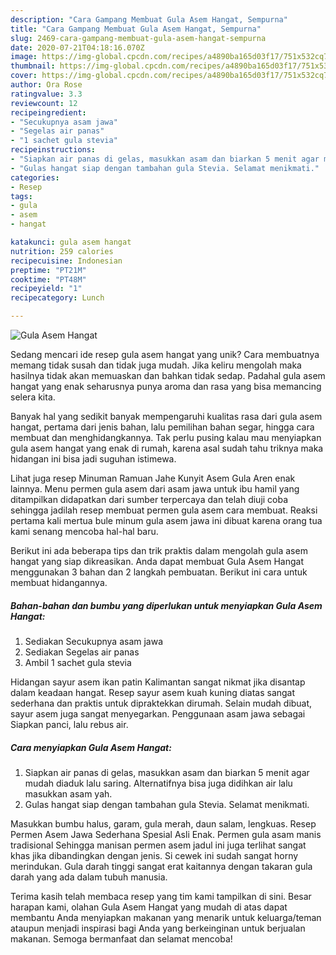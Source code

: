 ```yaml
---
description: "Cara Gampang Membuat Gula Asem Hangat, Sempurna"
title: "Cara Gampang Membuat Gula Asem Hangat, Sempurna"
slug: 2469-cara-gampang-membuat-gula-asem-hangat-sempurna
date: 2020-07-21T04:18:16.070Z
image: https://img-global.cpcdn.com/recipes/a4890ba165d03f17/751x532cq70/gula-asem-hangat-foto-resep-utama.jpg
thumbnail: https://img-global.cpcdn.com/recipes/a4890ba165d03f17/751x532cq70/gula-asem-hangat-foto-resep-utama.jpg
cover: https://img-global.cpcdn.com/recipes/a4890ba165d03f17/751x532cq70/gula-asem-hangat-foto-resep-utama.jpg
author: Ora Rose
ratingvalue: 3.3
reviewcount: 12
recipeingredient:
- "Secukupnya asam jawa"
- "Segelas air panas"
- "1 sachet gula stevia"
recipeinstructions:
- "Siapkan air panas di gelas, masukkan asam dan biarkan 5 menit agar mudah diaduk lalu saring. Alternatifnya bisa juga didihkan air lalu masukkan asam yah."
- "Gulas hangat siap dengan tambahan gula Stevia. Selamat menikmati."
categories:
- Resep
tags:
- gula
- asem
- hangat

katakunci: gula asem hangat 
nutrition: 259 calories
recipecuisine: Indonesian
preptime: "PT21M"
cooktime: "PT48M"
recipeyield: "1"
recipecategory: Lunch

---
```



![Gula Asem Hangat](https://img-global.cpcdn.com/recipes/a4890ba165d03f17/751x532cq70/gula-asem-hangat-foto-resep-utama.jpg)

Sedang mencari ide resep gula asem hangat yang unik? Cara membuatnya memang tidak susah dan tidak juga mudah. Jika keliru mengolah maka hasilnya tidak akan memuaskan dan bahkan tidak sedap. Padahal gula asem hangat yang enak seharusnya punya aroma dan rasa yang bisa memancing selera kita.

Banyak hal yang sedikit banyak mempengaruhi kualitas rasa dari gula asem hangat, pertama dari jenis bahan, lalu pemilihan bahan segar, hingga cara membuat dan menghidangkannya. Tak perlu pusing kalau mau menyiapkan gula asem hangat yang enak di rumah, karena asal sudah tahu triknya maka hidangan ini bisa jadi suguhan istimewa.

Lihat juga resep Minuman Ramuan Jahe Kunyit Asem Gula Aren enak lainnya. Menu permen gula asem dari asam jawa untuk ibu hamil yang ditampilkan didapatkan dari sumber terpercaya dan telah diuji coba sehingga jadilah resep membuat permen gula asem cara membuat. Reaksi pertama kali mertua bule minum gula asem jawa ini dibuat karena orang tua kami senang mencoba hal-hal baru.


Berikut ini ada beberapa tips dan trik praktis dalam mengolah gula asem hangat yang siap dikreasikan. Anda dapat membuat Gula Asem Hangat menggunakan 3 bahan dan 2 langkah pembuatan. Berikut ini cara untuk membuat hidangannya.

<!--inarticleads1-->

##### Bahan-bahan dan bumbu yang diperlukan untuk menyiapkan Gula Asem Hangat:

1. Sediakan Secukupnya asam jawa
1. Sediakan Segelas air panas
1. Ambil 1 sachet gula stevia


Hidangan sayur asem ikan patin Kalimantan sangat nikmat jika disantap dalam keadaan hangat. Resep sayur asem kuah kuning diatas sangat sederhana dan praktis untuk dipraktekkan dirumah. Selain mudah dibuat, sayur asem juga sangat menyegarkan. Penggunaan asam jawa sebagai Siapkan panci, lalu rebus air. 

<!--inarticleads2-->

##### Cara menyiapkan Gula Asem Hangat:

1. Siapkan air panas di gelas, masukkan asam dan biarkan 5 menit agar mudah diaduk lalu saring. Alternatifnya bisa juga didihkan air lalu masukkan asam yah.
1. Gulas hangat siap dengan tambahan gula Stevia. Selamat menikmati.


Masukkan bumbu halus, garam, gula merah, daun salam, lengkuas. Resep Permen Asem Jawa Sederhana Spesial Asli Enak. Permen gula asam manis tradisional Sehingga manisan permen asem jadul ini juga terlihat sangat khas jika dibandingkan dengan jenis. Si cewek ini sudah sangat horny merindukan. Gula darah tinggi sangat erat kaitannya dengan takaran gula darah yang ada dalam tubuh manusia. 

Terima kasih telah membaca resep yang tim kami tampilkan di sini. Besar harapan kami, olahan Gula Asem Hangat yang mudah di atas dapat membantu Anda menyiapkan makanan yang menarik untuk keluarga/teman ataupun menjadi inspirasi bagi Anda yang berkeinginan untuk berjualan makanan. Semoga bermanfaat dan selamat mencoba!
